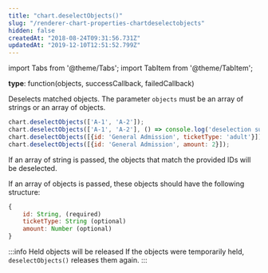 ```yaml
---
title: "chart.deselectObjects()"
slug: "/renderer-chart-properties-chartdeselectobjects"
hidden: false
createdAt: "2018-08-24T09:31:56.731Z"
updatedAt: "2019-12-10T12:51:52.799Z"
---
```


import Tabs from '@theme/Tabs';
import TabItem from '@theme/TabItem';

**type**: function(objects, successCallback, failedCallback)

Deselects matched objects. The parameter `objects` must be an array of strings or an array of objects.

```javascript
chart.deselectObjects(['A-1', 'A-2']);
chart.deselectObjects(['A-1', 'A-2'], () => console.log('deselection succesful'));
chart.deselectObjects([{id: 'General Admission', ticketType: 'adult'}]);
chart.deselectObjects([{id: 'General Admission', amount: 2}]);
```

If an array of string is passed, the objects that match the provided IDs will be deselected.

If an array of objects is passed, these objects should have the following structure:

```javascript
{
    id: String, (required)
    ticketType: String (optional)
    amount: Number (optional)
}
```
:::info Held objects will be released
If the objects were temporarily held, `deselectObjects()` releases them again.
:::
